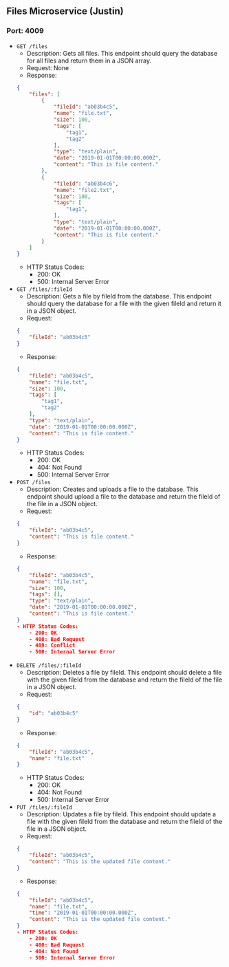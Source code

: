 ## **Files Microservice (Justin)**

### Port: 4009

- `GET /files`
    - Description: Gets all files. This endpoint should query the database for all files and return them in a JSON array.
    - Request: None
    - Response: 
    ```json
    {
        "files": [
            {
                "fileId": "ab03b4c5",
                "name": "file.txt",
                "size": 100,
                "tags": [
                    "tag1",
                    "tag2"
                ],
                "type": "text/plain",
                "date": "2019-01-01T00:00:00.000Z",
                "content": "This is file content."
            },
            {
                "fileId": "ab03b4c6",
                "name": "file2.txt",
                "size": 100,
                "tags": [
                    "tag1",
                ],
                "type": "text/plain",
                "date": "2019-01-01T00:00:00.000Z",
                "content": "This is file content."
            }
        ]
    }
    ```
    - HTTP Status Codes:
        - 200: OK
        - 500: Internal Server Error
- `GET /files/:fileId`
    - Description: Gets a file by fileId from the database. This endpoint should query the database for a file with the given fileId and return it in a JSON object.
    - Request: 
    ```json
    {
        "fileId": "ab03b4c5"
    }
    ```
    - Response: 
    ```json
    {
        "fileId": "ab03b4c5",
        "name": "file.txt",
        "size": 100,
        "tags": [
            "tag1",
            "tag2"
        ],
        "type": "text/plain",
        "date": "2019-01-01T00:00:00.000Z",
        "content": "This is file content."
    }
    ```
    - HTTP Status Codes:
        - 200: OK
        - 404: Not Found
        - 500: Internal Server Error
- `POST /files`
    - Description: Creates and uploads a file to the database. This endpoint should upload a file to the database and return the fileId of the file in a JSON object.
    - Request: 
    ```json
    {
        "fileId": "ab03b4c5",
        "content": "This is file content."
    }
    ```
    - Response: 
    ```json
    {
        "fileId": "ab03b4c5",
        "name": "file.txt",
        "size": 100,
        "tags": [],
        "type": "text/plain",
        "date": "2019-01-01T00:00:00.000Z",
        "content": "This is file content."
    }
    - HTTP Status Codes:
        - 200: OK
        - 400: Bad Request
        - 409: Conflict
        - 500: Internal Server Error        
- `DELETE /files/:fileId`
    - Description: Deletes a file by fileId. This endpoint should delete a file with the given fileId from the database and return the fileId of the file in a JSON object.
    - Request: 
    ```json
    {
        "id": "ab03b4c5"
    }
    ```
    - Response: 
    ```json
    {
        "fileId": "ab03b4c5",
        "name": "file.txt"
    }
    ```
    - HTTP Status Codes:
        - 200: OK
        - 404: Not Found
        - 500: Internal Server Error
- `PUT /files/:fileId`
    - Description: Updates a file by fileId. This endpoint should update a file with the given fileId from the database and return the fileId of the file in a JSON object.
    - Request: 
    ```json
    {
        "fileId": "ab03b4c5",
        "content": "This is the updated file content."
    }
    ```
    - Response: 
    ```json
    {
        "fileId": "ab03b4c5",
        "name": "file.txt",
        "time": "2019-01-01T00:00:00.000Z",
        "content": "This is the updated file content."
    }
    - HTTP Status Codes:
        - 200: OK
        - 400: Bad Request
        - 404: Not Found
        - 500: Internal Server Error